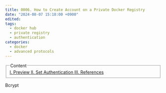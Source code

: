```yaml
---
title: 0006. How to Create Account on a Private Docker Registry
date: "2024-08-07 15:18:00 +0900"
edited:
tags:
  - docker hub
  - private registry
  - authentication
categories:
  - docker
  - advanced protocols
---
```



<fieldset>
<legend> Content </legend>
<a href="#ctn1"> I. Preview </a>
<a href="#ctn2"> II. Set Authentication </a>
<a href="#ctn3"> III. References </a>
</fieldset>



Bcrypt